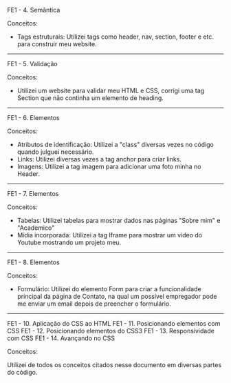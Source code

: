 FE1 - 4. Semântica

Conceitos:

* Tags estruturais: Utilizei tags como header, nav, section, footer e etc. para construir meu website.

-----------------------------------------------------------------------------------------------------------------------------------------------------------------------------------------------------------

FE1 - 5. Validação

Conceitos:

* Utilizei um website para validar meu HTML e CSS, corrigi uma tag Section que não continha um elemento de heading.

-----------------------------------------------------------------------------------------------------------------------------------------------------------------------------------------------------------

FE1 - 6. Elementos

Conceitos:

* Atributos de identificação: Utilizei a "class" diversas vezes no código quando julguei necessário.
* Links: Utilizei diversas vezes a tag anchor para criar links.
* Imagens: Utilizei a tag imagem para adicionar uma foto minha no Header.

-----------------------------------------------------------------------------------------------------------------------------------------------------------------------------------------------------------

FE1 - 7. Elementos

Conceitos:

* Tabelas: Utilizei tabelas para mostrar dados nas páginas "Sobre mim" e "Academico"
* Mídia incorporada: Utilizei a tag Iframe para mostrar um vídeo do Youtube mostrando um projeto meu.

-----------------------------------------------------------------------------------------------------------------------------------------------------------------------------------------------------------

FE1 - 8. Elementos

Conceitos:

* Formulário: Utilizei do elemento Form para criar a funcionalidade principal da página de Contato, na qual um possível empregador pode me enviar um email depois de preencher o formulário.

-----------------------------------------------------------------------------------------------------------------------------------------------------------------------------------------------------------

FE1 - 10. Aplicação do CSS ao HTML
FE1 - 11. Posicionando elementos com CSS
FE1 - 12. Posicionando elementos do CSS3
FE1 - 13. Responsividade com CSS
FE1 - 14. Avançando no CSS

Conceitos:

Utilizei de todos os conceitos citados nesse documento em diversas partes do código.

